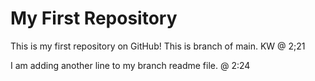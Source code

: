 # My First Repository

This is my first repository on GitHub!
This is branch of main. KW @ 2;21


I am adding another line to my branch readme file.  @ 2:24